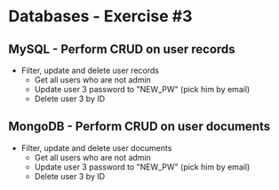 # Databases - Exercise #3

## MySQL - Perform CRUD on user records

* Filter, update and delete user records
    * Get all users who are not admin
    * Update user 3 password to "NEW_PW" (pick him by email)
    * Delete user 3 by ID

## MongoDB - Perform CRUD on user documents

* Filter, update and delete user documents
    * Get all users who are not admin
    * Update user 3 password to "NEW_PW" (pick him by email)
    * Delete user 3 by ID
